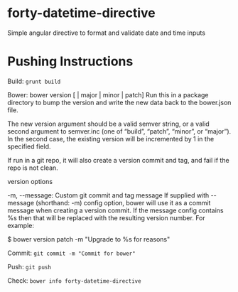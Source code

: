 forty-datetime-directive
========================

Simple angular directive to format and validate date and time inputs


Pushing Instructions
====================

Build:
`grunt build`


Bower:
bower version [<newversion> | major | minor | patch]
Run this in a package directory to bump the version and write the new data back to the bower.json file.

The new version argument should be a valid semver string, or a valid second argument to semver.inc (one of “build”, “patch”, “minor”, or “major”). In the second case, the existing version will be incremented by 1 in the specified field.

If run in a git repo, it will also create a version commit and tag, and fail if the repo is not clean.

version options

-m, --message: Custom git commit and tag message
If supplied with --message (shorthand: -m) config option, bower will use it as a commit message when creating a version commit. If the message config contains %s then that will be replaced with the resulting version number. For example:

$ bower version patch -m "Upgrade to %s for reasons"


Commit:
`git commit -m "Commit for bower"`


Push:
`git push`


Check:
`bower info forty-datetime-directive`
